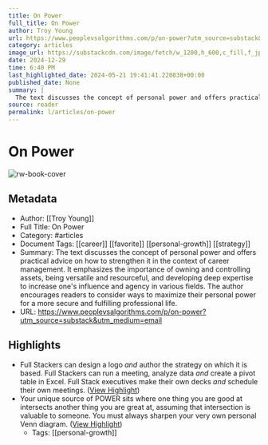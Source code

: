```yaml
---
title: On Power
full_title: On Power
author: Troy Young
url: https://www.peoplevsalgorithms.com/p/on-power?utm_source=substack&utm_medium=email
category: articles
image_url: https://substackcdn.com/image/fetch/w_1200,h_600,c_fill,f_jpg,q_auto:good,fl_progressive:steep,g_auto/https%3A%2F%2Fsubstack-post-media.s3.amazonaws.com%2Fpublic%2Fimages%2F1dc22b79-8637-4a86-bdd5-b13e348db155_1229x823.png
date: 2024-12-29
time: 6:40 PM
last_highlighted_date: 2024-05-21 19:41:41.220838+00:00
published_date: None
summary: |
  The text discusses the concept of personal power and offers practical advice on how to strengthen it in the context of career management. It emphasizes the importance of owning and controlling assets, being versatile and resourceful, and developing deep expertise to increase one's influence and agency in various fields. The author encourages readers to consider ways to maximize their personal power for a more secure and fulfilling professional life.
source: reader
permalink: l/articles/on-power
---
```

# On Power

![rw-book-cover](https://substackcdn.com/image/fetch/w_1200,h_600,c_fill,f_jpg,q_auto:good,fl_progressive:steep,g_auto/https%3A%2F%2Fsubstack-post-media.s3.amazonaws.com%2Fpublic%2Fimages%2F1dc22b79-8637-4a86-bdd5-b13e348db155_1229x823.png)

## Metadata
- Author: [[Troy Young]]
- Full Title: On Power
- Category: #articles
- Document Tags: [[career]] [[favorite]] [[personal-growth]] [[strategy]] 
- Summary: The text discusses the concept of personal power and offers practical advice on how to strengthen it in the context of career management. It emphasizes the importance of owning and controlling assets, being versatile and resourceful, and developing deep expertise to increase one's influence and agency in various fields. The author encourages readers to consider ways to maximize their personal power for a more secure and fulfilling professional life.
- URL: https://www.peoplevsalgorithms.com/p/on-power?utm_source=substack&utm_medium=email

## Highlights
- Full Stackers can design a logo *and* author the strategy on which it is based. Full Stackers can run a meeting, analyze data *and* create a pivot table in Excel. Full Stack executives make their own decks *and* schedule their own meetings. ([View Highlight](https://read.readwise.io/read/01hyeaqp8wnjx1p1nctvvy771c))
- Your unique source of POWER sits where one thing you are good at intersects another thing you are great at, assuming that intersection is valuable to someone. You must always sharpen your very own personal Venn diagram. ([View Highlight](https://read.readwise.io/read/01hyearz9ddv10ys9j6x537m57))
    - Tags: [[personal-growth]] 



